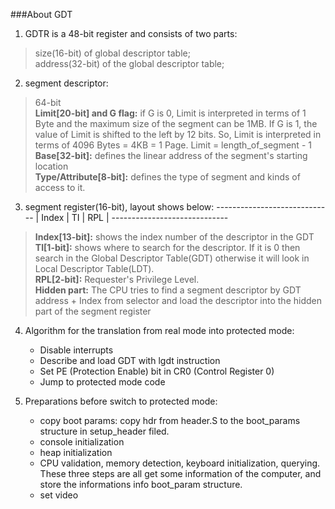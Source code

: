 ###About GDT
1. GDTR is a 48-bit register and consists of two parts:  
>size(16-bit) of global descriptor table;  
address(32-bit) of the global descriptor table;

2. segment descriptor:
> 64-bit  
**Limit[20-bit] and G flag:** if G is 0, Limit is interpreted in terms of 1 Byte and the
maximum size of the segment can be 1MB. If G is 1, the value of Limit is shifted to
the left by 12 bits. So, Limit is interpreted in terms of 4096 Bytes = 4KB = 1 Page.
Limit = length_of_segment - 1  
**Base[32-bit]:** defines the linear address of the segment's starting location  
**Type/Attribute[8-bit]:** defines the type of segment and kinds of access to it.

3. segment register(16-bit), layout shows below:
        -----------------------------
        |       Index    | TI | RPL |
        -----------------------------
> **Index[13-bit]:** shows the index number of the descriptor in the GDT  
**TI[1-bit]:**  shows where to search for the descriptor. If it is 0 then search in the Global Descriptor Table(GDT) otherwise it will look in Local Descriptor Table(LDT).  
**RPL[2-bit]:** Requester's Privilege Level.  
**Hidden part:** The CPU tries to find a segment descriptor by GDT address + Index from selector and load the descriptor into the hidden part of the segment register

4. Algorithm for the translation from real mode into protected mode:  
    * Disable interrupts
    * Describe and load GDT with lgdt instruction
    * Set PE (Protection Enable) bit in CR0 (Control Register 0)
    * Jump to protected mode code

5. Preparations before switch to protected mode:
    * copy boot params: copy hdr from header.S to the boot_params structure in setup_header filed.
    * console initialization
    * heap initialization
    * CPU validation, memory detection, keyboard initialization, querying. These three steps are
      all get some information of the computer, and store the informations info boot_param structure.
    * set video
